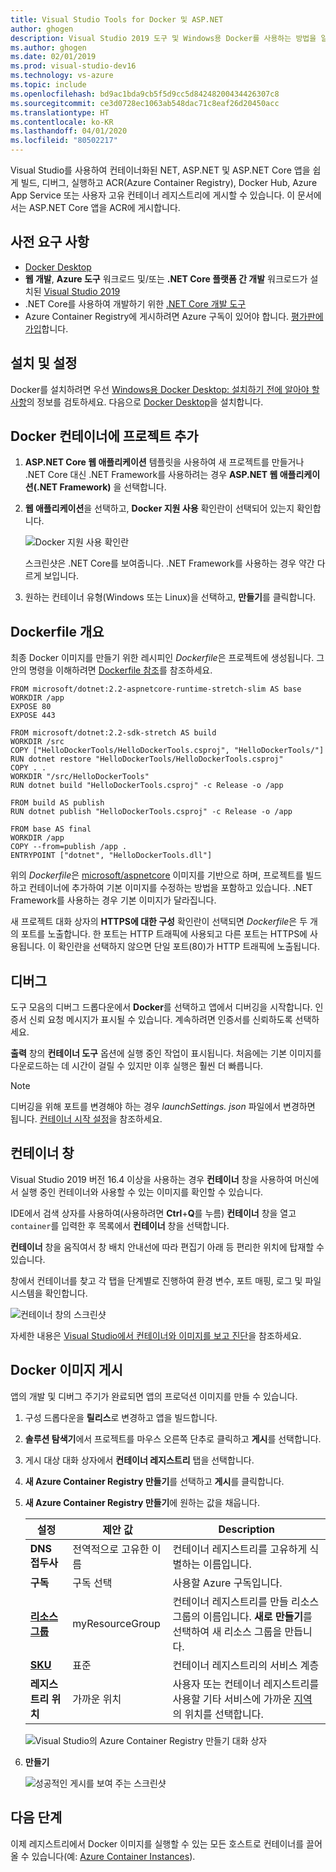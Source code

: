```yaml
---
title: Visual Studio Tools for Docker 및 ASP.NET
author: ghogen
description: Visual Studio 2019 도구 및 Windows용 Docker를 사용하는 방법을 알아봅니다.
ms.author: ghogen
ms.date: 02/01/2019
ms.prod: visual-studio-dev16
ms.technology: vs-azure
ms.topic: include
ms.openlocfilehash: bd9ac1bda9cb5f5d9cc5d84248200434426307c8
ms.sourcegitcommit: ce3d0728ec1063ab548dac71c8eaf26d20450acc
ms.translationtype: HT
ms.contentlocale: ko-KR
ms.lasthandoff: 04/01/2020
ms.locfileid: "80502217"
---
```

Visual Studio를 사용하여 컨테이너화된 NET, ASP.NET 및 ASP.NET Core 앱을 쉽게 빌드, 디버그, 실행하고 ACR(Azure Container Registry), Docker Hub, Azure App Service 또는 사용자 고유 컨테이너 레지스트리에 게시할 수 있습니다. 이 문서에서는 ASP.NET Core 앱을 ACR에 게시합니다.

## <a name="prerequisites"></a>사전 요구 사항

* [Docker Desktop](https://hub.docker.com/editions/community/docker-ce-desktop-windows)
* **웹 개발**, **Azure 도구** 워크로드 및/또는 **.NET Core 플랫폼 간 개발** 워크로드가 설치된 [Visual Studio 2019](https://visualstudio.microsoft.com/downloads)
* .NET Core를 사용하여 개발하기 위한 [.NET Core 개발 도구](https://dotnet.microsoft.com/download/dotnet-core/)
* Azure Container Registry에 게시하려면 Azure 구독이 있어야 합니다. [평가판에 가입](https://azure.microsoft.com/offers/ms-azr-0044p/)합니다.

## <a name="installation-and-setup"></a>설치 및 설정

Docker를 설치하려면 우선 [Windows용 Docker Desktop: 설치하기 전에 알아야 할 사항](https://docs.docker.com/docker-for-windows/install/#what-to-know-before-you-install)의 정보를 검토하세요. 다음으로 [Docker Desktop](https://hub.docker.com/editions/community/docker-ce-desktop-windows)을 설치합니다.

## <a name="add-a-project-to-a-docker-container"></a>Docker 컨테이너에 프로젝트 추가

1. **ASP.NET Core 웹 애플리케이션** 템플릿을 사용하여 새 프로젝트를 만들거나 .NET Core 대신 .NET Framework를 사용하려는 경우 **ASP.NET 웹 애플리케이션(.NET Framework)** 을 선택합니다.
1. **웹 애플리케이션**을 선택하고, **Docker 지원 사용** 확인란이 선택되어 있는지 확인합니다.

   ![Docker 지원 사용 확인란](../../media/container-tools/vs-2019/create-new-web-application.PNG)

   스크린샷은 .NET Core를 보여줍니다. .NET Framework를 사용하는 경우 약간 다르게 보입니다.

1. 원하는 컨테이너 유형(Windows 또는 Linux)을 선택하고, **만들기**를 클릭합니다.

## <a name="dockerfile-overview"></a>Dockerfile 개요

최종 Docker 이미지를 만들기 위한 레시피인 *Dockerfile*은 프로젝트에 생성됩니다. 그 안의 명령을 이해하려면 [Dockerfile 참조](https://docs.docker.com/engine/reference/builder/)를 참조하세요.

```
FROM microsoft/dotnet:2.2-aspnetcore-runtime-stretch-slim AS base
WORKDIR /app
EXPOSE 80
EXPOSE 443

FROM microsoft/dotnet:2.2-sdk-stretch AS build
WORKDIR /src
COPY ["HelloDockerTools/HelloDockerTools.csproj", "HelloDockerTools/"]
RUN dotnet restore "HelloDockerTools/HelloDockerTools.csproj"
COPY . .
WORKDIR "/src/HelloDockerTools"
RUN dotnet build "HelloDockerTools.csproj" -c Release -o /app

FROM build AS publish
RUN dotnet publish "HelloDockerTools.csproj" -c Release -o /app

FROM base AS final
WORKDIR /app
COPY --from=publish /app .
ENTRYPOINT ["dotnet", "HelloDockerTools.dll"]
```

위의 *Dockerfile*은 [microsoft/aspnetcore](https://hub.docker.com/r/microsoft/aspnetcore/) 이미지를 기반으로 하며, 프로젝트를 빌드하고 컨테이너에 추가하여 기본 이미지를 수정하는 방법을 포함하고 있습니다. .NET Framework를 사용하는 경우 기본 이미지가 달라집니다.

새 프로젝트 대화 상자의 **HTTPS에 대한 구성** 확인란이 선택되면 *Dockerfile*은 두 개의 포트를 노출합니다. 한 포트는 HTTP 트래픽에 사용되고 다른 포트는 HTTPS에 사용됩니다. 이 확인란을 선택하지 않으면 단일 포트(80)가 HTTP 트래픽에 노출됩니다.

## <a name="debug"></a>디버그

도구 모음의 디버그 드롭다운에서 **Docker**를 선택하고 앱에서 디버깅을 시작합니다. 인증서 신뢰 요청 메시지가 표시될 수 있습니다. 계속하려면 인증서를 신뢰하도록 선택하세요.

**출력** 창의 **컨테이너 도구** 옵션에 실행 중인 작업이 표시됩니다. 처음에는 기본 이미지를 다운로드하는 데 시간이 걸릴 수 있지만 이후 실행은 훨씬 더 빠릅니다.

>[!NOTE]
> 디버깅을 위해 포트를 변경해야 하는 경우 *launchSettings. json* 파일에서 변경하면 됩니다. [컨테이너 시작 설정](../../container-launch-settings.md)을 참조하세요.

## <a name="containers-window"></a>컨테이너 창

Visual Studio 2019 버전 16.4 이상을 사용하는 경우 **컨테이너** 창을 사용하여 머신에서 실행 중인 컨테이너와 사용할 수 있는 이미지를 확인할 수 있습니다.

IDE에서 검색 상자를 사용하여(사용하려면 **Ctrl**+**Q**를 누름) **컨테이너** 창을 열고 `container`를 입력한 후 목록에서 **컨테이너** 창을 선택합니다.

**컨테이너** 창을 움직여서 창 배치 안내선에 따라 편집기 아래 등 편리한 위치에 탑재할 수 있습니다.

창에서 컨테이너를 찾고 각 탭을 단계별로 진행하여 환경 변수, 포트 매핑, 로그 및 파일 시스템을 확인합니다.

![컨테이너 창의 스크린샷](../../media/overview/vs-2019/container-tools-window.png)

자세한 내용은 [Visual Studio에서 컨테이너와 이미지를 보고 진단](../../view-and-diagnose-containers.md)을 참조하세요.

## <a name="publish-docker-images"></a>Docker 이미지 게시

앱의 개발 및 디버그 주기가 완료되면 앱의 프로덕션 이미지를 만들 수 있습니다.

1. 구성 드롭다운을 **릴리스**로 변경하고 앱을 빌드합니다.
1. **솔루션 탐색기**에서 프로젝트를 마우스 오른쪽 단추로 클릭하고 **게시**를 선택합니다.
1. 게시 대상 대화 상자에서 **컨테이너 레지스트리** 탭을 선택합니다.
1. **새 Azure Container Registry 만들기**를 선택하고 **게시**를 클릭합니다.
1. **새 Azure Container Registry 만들기**에 원하는 값을 채웁니다.

    | 설정      | 제안 값  | Description                                |
    | ------------ |  ------- | -------------------------------------------------- |
    | **DNS 접두사** | 전역적으로 고유한 이름 | 컨테이너 레지스트리를 고유하게 식별하는 이름입니다. |
    | **구독** | 구독 선택 | 사용할 Azure 구독입니다. |
    | **[리소스 그룹](/azure/azure-resource-manager/resource-group-overview)** | myResourceGroup |  컨테이너 레지스트리를 만들 리소스 그룹의 이름입니다. **새로 만들기**를 선택하여 새 리소스 그룹을 만듭니다.|
    | **[SKU](/azure/container-registry/container-registry-skus)** | 표준 | 컨테이너 레지스트리의 서비스 계층  |
    | **레지스트리 위치** | 가까운 위치 | 사용자 또는 컨테이너 레지스트리를 사용할 기타 서비스에 가까운 [지역](https://azure.microsoft.com/regions/)의 위치를 선택합니다. |

    ![Visual Studio의 Azure Container Registry 만들기 대화 상자][0]

1. **만들기**

   ![성공적인 게시를 보여 주는 스크린샷](../../media/container-tools/publish-succeeded.png)

## <a name="next-steps"></a>다음 단계

이제 레지스트리에서 Docker 이미지를 실행할 수 있는 모든 호스트로 컨테이너를 끌어올 수 있습니다(예: [Azure Container Instances](/azure/container-instances/container-instances-tutorial-deploy-app)).

[0]:../../media/hosting-web-apps-in-docker/vs-acr-provisioning-dialog-2019.png
